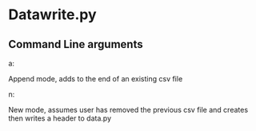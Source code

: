 # Datawrite.py

## Command Line arguments

a:

Append mode, adds to the end of an existing csv file


n: 

New mode, assumes user has removed the previous csv file and creates then writes a header to data.py

